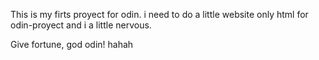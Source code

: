 This is my firts proyect for odin. 
i need to do a little website only html for odin-proyect and i a little nervous.

Give fortune, god odin! hahah